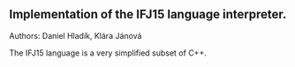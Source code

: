 Implementation of the IFJ15 language interpreter.
--------
Authors: Daniel Hladík, Klára Jánová

The IFJ15 language is a very simplified subset of C++.
